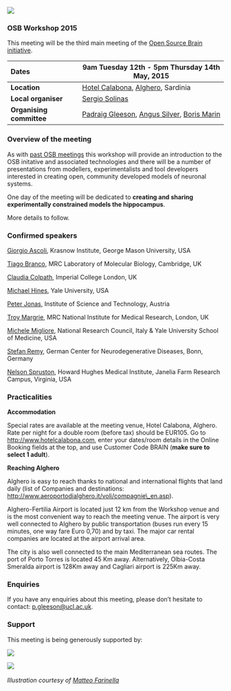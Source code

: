 ![](https://raw.githubusercontent.com/OpenSourceBrain/OSB_Documentation/master/resources/images/osb2015.png)

### OSB Workshop 2015

This meeting will be the third main meeting of the [Open Source Brain initiative](http://www.opensourcebrain.org).



| Dates | **9am Tuesday 12th - 5pm Thursday 14th May, 2015** |
| :------|-------|
| **Location** | [Hotel Calabona](http://www.hotelcalabona.com/), [Alghero](http://www.alghero-turismo.it/en/), Sardinia |
| **Local organiser** | [Sergio Solinas](/users/23) |
| **Organising committee** | [Padraig Gleeson](/users/4), [Angus Silver](/users/6), [Boris Marin](/users/67) |

### Overview of the meeting

As with [past OSB meetings](http://www.opensourcebrain.org/docs#Meetings) this workshop will provide an introduction to the OSB initative and associated technologies and there will be a number of presentations from modellers, experimentalists and tool developers interested in creating open, community developed models of neuronal systems.  

One day of the meeting will be dedicated to **creating and sharing experimentally constrained models the hippocampus**.

More details to follow.

### Confirmed speakers

[Giorgio Ascoli](http://krasnow1.gmu.edu/cn3/ascoli/), Krasnow Institute, George Mason University, USA

[Tiago Branco](http://www2.mrc-lmb.cam.ac.uk/group-leaders/a-to-g/tiago-branco), MRC Laboratory of Molecular Biology, Cambridge, UK

[Claudia Colpath](http://www.bg.ic.ac.uk/research/c.clopath/), Imperial College London, UK

[Michael Hines](http://www.neuron.yale.edu/neuron), Yale University, USA

[Peter Jonas](http://ist.ac.at/research/research-groups/jonas-group/), Institute of Science and Technology, Austria

[Troy Margrie](http://www.nimr.mrc.ac.uk/research/troy-margrie/), MRC National Institute for Medical Research, London, UK

[Michele Migliore](http://www.pa.ibf.cnr.it/personale/migliore/index.html), National Research Council, Italy & Yale University School of Medicine, USA

[Stefan Remy](http://www.dzne.de/en/sites/bonn/research-groups/remy.html), German Center for Neurodegenerative Diseases, Bonn, Germany

[Nelson Spruston](http://janelia.org/people/administration/nelson-spruston), Howard Hughes Medical Institute, Janelia Farm Research Campus, Virginia, USA


### Practicalities 

**Accommodation**

Special rates are available at the meeting venue, Hotel Calabona, Alghero. Rate per night for a double room (before tax) should be EUR105. Go to http://www.hotelcalabona.com, enter your dates/room details in the Online Booking fields at the top, and use Customer Code BRAIN (**make sure to select 1 adult**). 

**Reaching Alghero**

Alghero is easy to reach thanks to national and international flights that land daily (list of Companies and destinations: http://www.aeroportodialghero.it/voli/compagnie\_en.asp).

Alghero-Fertilia Airport is located just 12 km from the Workshop venue and is the most convenient way to reach the meeting venue. The airport is very well connected to Alghero by public transportation (buses run every 15 minutes, one way fare Euro 0,70) and by taxi. The major car rental companies are located at the airport arrival area.

The city is also well connected to the main Mediterranean sea routes. The port of Porto Torres is located 45 Km away. Alternatively, Olbia-Costa Smeralda airport is 128Km away and Cagliari airport is 225Km away.

### Enquiries

If you have any enquiries about this meeting, please don’t hesitate to contact: p.gleeson@ucl.ac.uk.

### Support

This meeting is being generously supported by:

![](http://www.opensourcebrain.org/images/wellcomelogo.png) 

![](http://www.neuroml.org/images/nih.png)
&nbsp;

*Illustration courtesy of [Matteo Farinella](https://matteofarinella.wordpress.com) &nbsp;*
